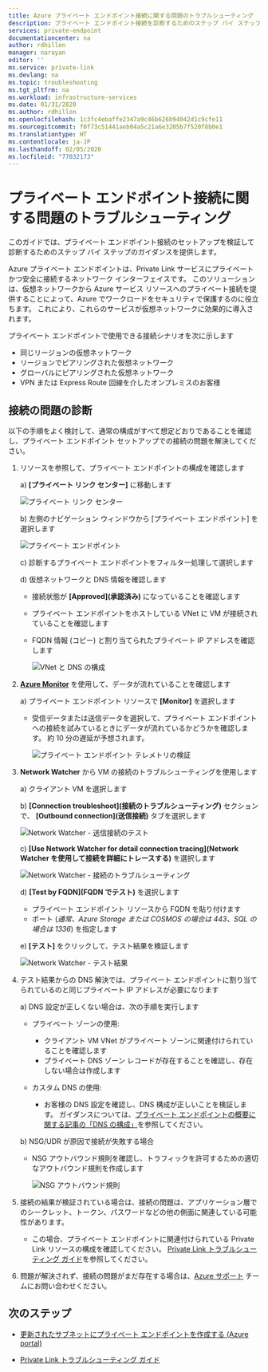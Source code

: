 ```yaml
---
title: Azure プライベート エンドポイント接続に関する問題のトラブルシューティング
description: プライベート エンドポイント接続を診断するためのステップ バイ ステップのガイダンス
services: private-endpoint
documentationcenter: na
author: rdhillon
manager: narayan
editor: ''
ms.service: private-link
ms.devlang: na
ms.topic: troubleshooting
ms.tgt_pltfrm: na
ms.workload: infrastructure-services
ms.date: 01/31/2020
ms.author: rdhillon
ms.openlocfilehash: 1c3fc4ebaffe2347a9c46b626b94042d1c9cfe11
ms.sourcegitcommit: f0f73c51441aeb04a5c21a6e3205b7f520f8b0e1
ms.translationtype: HT
ms.contentlocale: ja-JP
ms.lasthandoff: 02/05/2020
ms.locfileid: "77032173"
---
```

# <a name="troubleshoot-private-endpoint-connectivity-problems"></a>プライベート エンドポイント接続に関する問題のトラブルシューティング

このガイドでは、プライベート エンドポイント接続のセットアップを検証して診断するためのステップ バイ ステップのガイダンスを提供します。 

Azure プライベート エンドポイントは、Private Link サービスにプライベートかつ安全に接続するネットワーク インターフェイスです。 このソリューションは、仮想ネットワークから Azure サービス リソースへのプライベート接続を提供することによって、Azure でワークロードをセキュリティで保護するのに役立ちます。 これにより、これらのサービスが仮想ネットワークに効果的に導入されます。 

プライベート エンドポイントで使用できる接続シナリオを次に示します 
- 同じリージョンの仮想ネットワーク 
- リージョンでピアリングされた仮想ネットワーク
- グローバルにピアリングされた仮想ネットワーク
- VPN または Express Route 回線を介したオンプレミスのお客様

## <a name="diagnosing-connectivity-problems"></a>接続の問題の診断 
以下の手順をよく検討して、通常の構成がすべて想定どおりであることを確認し、プライベート エンドポイント セットアップでの接続の問題を解決してください。

1. リソースを参照して、プライベート エンドポイントの構成を確認します 

    a) **[プライベート リンク センター]** に移動します

      ![プライベート リンク センター](./media/private-endpoint-tsg/private-link-center.png)

    b) 左側のナビゲーション ウィンドウから [プライベート エンドポイント] を選択します
    
      ![プライベート エンドポイント](./media/private-endpoint-tsg/private-endpoints.png)

    c) 診断するプライベート エンドポイントをフィルター処理して選択します

    d) 仮想ネットワークと DNS 情報を確認します
    
     - 接続状態が **[Approved]\(承認済み\)** になっていることを確認します
     - プライベート エンドポイントをホストしている VNet に VM が接続されていることを確認します
     - FQDN 情報 (コピー) と割り当てられたプライベート IP アドレスを確認します
    
       ![VNet と DNS の構成](./media/private-endpoint-tsg/vnet-dns-configuration.png)    
    
2. [**Azure Monitor**](https://docs.microsoft.com/azure/azure-monitor/overview) を使用して、データが流れていることを確認します

    a) プライベート エンドポイント リソースで **[Monitor]** を選択します
     - 受信データまたは送信データを選択して、プライベート エンドポイントへの接続を試みているときにデータが流れているかどうかを確認します。 約 10 分の遅延が予想されます。
    
       ![プライベート エンドポイント テレメトリの検証](./media/private-endpoint-tsg/private-endpoint-monitor.png)

3. **Network Watcher** から VM の接続のトラブルシューティングを使用します

    a) クライアント VM を選択します

    b) **[Connection troubleshoot]\(接続のトラブルシューティング\)** セクションで、 **[Outbound connection]\(送信接続\)** タブを選択します
    
      ![Network Watcher - 送信接続のテスト](./media/private-endpoint-tsg/network-watcher-outbound-connection.png)
    
    c) **[Use Network Watcher for detail connection tracing]\(Network Watcher を使用して接続を詳細にトレースする\)** を選択します
    
      ![Network Watcher - 接続のトラブルシューティング](./media/private-endpoint-tsg/network-watcher-connection-troubleshoot.png)

    d) **[Test by FQDN]\(FQDN でテスト\)** を選択します
     - プライベート エンドポイント リソースから FQDN を貼り付けます
     - ポート (*通常、Azure Storage または COSMOS の場合は 443、SQL の場合は 1336*) を指定します

    e) **[テスト]** をクリックして、テスト結果を検証します
    
      ![Network Watcher - テスト結果](./media/private-endpoint-tsg/network-watcher-test-results.png)
    
        
4. テスト結果からの DNS 解決では、プライベート エンドポイントに割り当てられているのと同じプライベート IP アドレスが必要になります

    a) DNS 設定が正しくない場合は、次の手順を実行します
     - プライベート ゾーンの使用: 
       - クライアント VM VNet がプライベート ゾーンに関連付けられていることを確認します
       - プライベート DNS ゾーン レコードが存在することを確認し、存在しない場合は作成します
    
     - カスタム DNS の使用:
       - お客様の DNS 設定を確認し、DNS 構成が正しいことを検証します。
       ガイダンスについては、[プライベート エンドポイントの概要に関する記事の「DNS の構成」](https://docs.microsoft.com/azure/private-link/private-endpoint-overview#dns-configuration)を参照してください。

    b) NSG/UDR が原因で接続が失敗する場合
     - NSG アウトバウンド規則を確認し、トラフィックを許可するための適切なアウトバウンド規則を作成します
    
       ![NSG アウトバウンド規則](./media/private-endpoint-tsg/nsg-outbound-rules.png)

5. 接続の結果が検証されている場合は、接続の問題は、アプリケーション層でのシークレット、トークン、パスワードなどの他の側面に関連している可能性があります。
   - この場合、プライベート エンドポイントに関連付けられている Private Link リソースの構成を確認してください。 [Private Link トラブルシューティング ガイド](https://docs.microsoft.com/azure/private-link/private-link-connectivity-troubleshooting)を参照してください。 

6. 問題が解決されず、接続の問題がまだ存在する場合は、[Azure サポート](https://ms.portal.azure.com/#blade/Microsoft_Azure_Support/HelpAndSupportBlade/overview) チームにお問い合わせください。 

## <a name="next-steps"></a>次のステップ

 * [更新されたサブネットにプライベート エンドポイントを作成する (Azure portal)](https://docs.microsoft.com/azure/private-link/create-private-endpoint-portal)

 * [Private Link トラブルシューティング ガイド](https://docs.microsoft.com/azure/private-link/private-link-connectivity-troubleshooting)
